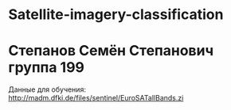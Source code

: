 # Satellite-imagery-classification 
# Степанов Семён Степанович группа 199
Данные для обучения: http://madm.dfki.de/files/sentinel/EuroSATallBands.zi
